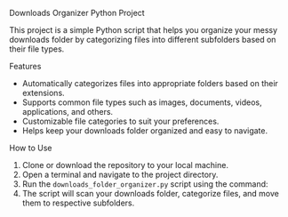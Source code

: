   Downloads Organizer Python Project

This project is a simple Python script that helps you organize your messy downloads folder
by categorizing files into different subfolders based on their file types.

 Features

- Automatically categorizes files into appropriate folders based on their extensions.
- Supports common file types such as images, documents, videos, applications, and others.
- Customizable file categories to suit your preferences.
- Helps keep your downloads folder organized and easy to navigate.

 How to Use

1. Clone or download the repository to your local machine.
2. Open a terminal and navigate to the project directory.
3. Run the `downloads_folder_organizer.py` script using the command:
4. The script will scan your downloads folder, categorize files, and move them to respective subfolders.


